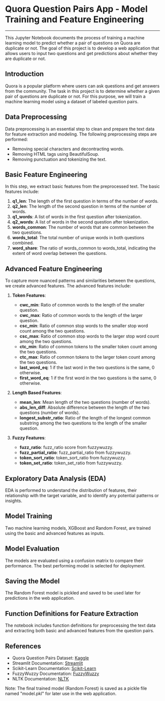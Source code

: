 # Quora Question Pairs App - Model Training and Feature Engineering


---




This Jupyter Notebook documents the process of training a machine learning model to predict whether a pair of questions on Quora are duplicate or not. The goal of this project is to develop a web application that allows users to input two questions and get predictions about whether they are duplicate or not.

## Introduction

Quora is a popular platform where users can ask questions and get answers from the community. The task in this project is to determine whether a given pair of questions are duplicate or not. For this purpose, we will train a machine learning model using a dataset of labeled question pairs.

## Data Preprocessing

Data preprocessing is an essential step to clean and prepare the text data for feature extraction and modeling. The following preprocessing steps are performed:

- Removing special characters and decontracting words.
- Removing HTML tags using BeautifulSoup.
- Removing punctuation and tokenizing the text.

## Basic Feature Engineering

In this step, we extract basic features from the preprocessed text. The basic features include:

1. **q1_len**: The length of the first question in terms of the number of words.
2. **q2_len**: The length of the second question in terms of the number of words.
3. **q1_words**: A list of words in the first question after tokenization.
4. **q2_words**: A list of words in the second question after tokenization.
5. **words_common**: The number of words that are common between the two questions.
6. **words_total**: The total number of unique words in both questions combined.
7. **word_share**: The ratio of words_common to words_total, indicating the extent of word overlap between the questions.

## Advanced Feature Engineering

To capture more nuanced patterns and similarities between the questions, we create advanced features. The advanced features include:

1. **Token Features**:
   - **cwc_min**: Ratio of common words to the length of the smaller question.
   - **cwc_max**: Ratio of common words to the length of the larger question.
   - **csc_min**: Ratio of common stop words to the smaller stop word count among the two questions.
   - **csc_max**: Ratio of common stop words to the larger stop word count among the two questions.
   - **ctc_min**: Ratio of common tokens to the smaller token count among the two questions.
   - **ctc_max**: Ratio of common tokens to the larger token count among the two questions.
   - **last_word_eq**: 1 if the last word in the two questions is the same, 0 otherwise.
   - **first_word_eq**: 1 if the first word in the two questions is the same, 0 otherwise.

2. **Length Based Features**:
   - **mean_len**: Mean length of the two questions (number of words).
   - **abs_len_diff**: Absolute difference between the length of the two questions (number of words).
   - **longest_substr_ratio**: Ratio of the length of the longest common substring among the two questions to the length of the smaller question.

3. **Fuzzy Features**:
   - **fuzz_ratio**: fuzz_ratio score from fuzzywuzzy.
   - **fuzz_partial_ratio**: fuzz_partial_ratio from fuzzywuzzy.
   - **token_sort_ratio**: token_sort_ratio from fuzzywuzzy.
   - **token_set_ratio**: token_set_ratio from fuzzywuzzy.

## Exploratory Data Analysis (EDA)

EDA is performed to understand the distribution of features, their relationship with the target variable, and to identify any potential patterns or insights.

## Model Training

Two machine learning models, XGBoost and Random Forest, are trained using the basic and advanced features as inputs.

## Model Evaluation

The models are evaluated using a confusion matrix to compare their performance. The best performing model is selected for deployment.

## Saving the Model

The Random Forest model is pickled and saved to be used later for predictions in the web application.

## Function Definitions for Feature Extraction

The notebook includes function definitions for preprocessing the text data and extracting both basic and advanced features from the question pairs.

## References

- Quora Question Pairs Dataset: [Kaggle](https://www.kaggle.com/c/quora-question-pairs/data)
- Streamlit Documentation: [Streamlit](https://docs.streamlit.io/)
- Scikit-Learn Documentation: [Scikit-Learn](https://scikit-learn.org/stable/documentation.html)
- FuzzyWuzzy Documentation: [FuzzyWuzzy](https://github.com/seatgeek/fuzzywuzzy)
- NLTK Documentation: [NLTK](https://www.nltk.org/)

Note: The final trained model (Random Forest) is saved as a pickle file named "model.pkl" for later use in the web application.

